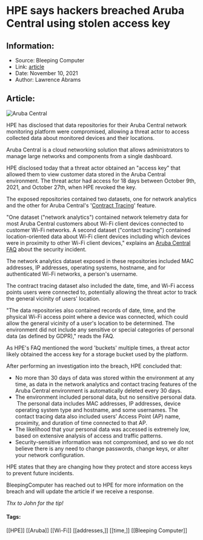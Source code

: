 # HPE says hackers breached Aruba Central using stolen access key
### 

## Information:
+ Source: Bleeping Computer
+ Link: [article](https://www.bleepingcomputer.com/news/security/hpe-says-hackers-breached-aruba-central-using-stolen-access-key/)
+ Date: November 10, 2021
+ Author: Lawrence Abrams


## Article:
![Aruba Central](https://www.bleepstatic.com/content/hl-images/2021/11/10/aruba-central-header.jpg)


HPE has disclosed that data repositories for their Aruba Central network monitoring platform were compromised, allowing a threat actor to access collected data about monitored devices and their locations.


Aruba Central is a cloud networking solution that allows administrators to manage large networks and components from a single dashboard.


HPE disclosed today that a threat actor obtained an "access key" that allowed them to view customer data stored in the Aruba Central environment. The threat actor had access for 18 days between October 9th, 2021, and October 27th, when HPE revoked the key.


The exposed repositories contained two datasets, one for network analytics and the other for Aruba Central's '[Contract Tracing](https://www.arubanetworks.com/solutions/contact-tracing/)' feature.


"One dataset ("network analytics") contained network telemetry data for most Aruba Central customers about Wi-Fi client devices connected to customer Wi-Fi networks. A second dataset ("contact tracing") contained location-oriented data about Wi-Fi client devices including which devices were in proximity to other Wi-Fi client devices," explains an [Aruba Central FAQ](https://www.arubanetworks.com/support-services/security-bulletins/central-incident-faq/) about the security incident.


The network analytics dataset exposed in these repositories included MAC addresses, IP addresses, operating systems, hostname, and for authenticated Wi-Fi networks, a person's username.


The contract tracing dataset also included the date, time, and Wi-Fi access points users were connected to, potentially allowing the threat actor to track the general vicinity of users' location.


"The data repositories also contained records of date, time, and the physical Wi-Fi access point where a device was connected, which could allow the general vicinity of a user's location to be determined. The environment did not include any sensitive or special categories of personal data (as defined by GDPR)," reads the FAQ.


As HPE's FAQ mentioned the word 'buckets' multiple times, a threat actor likely obtained the access key for a storage bucket used by the platform.


After performing an investigation into the breach, HPE concluded that:


* No more than 30 days of data was stored within the environment at any time, as data in the network analytics and contact tracing features of the Aruba Central environment is automatically deleted every 30 days.
* The environment included personal data, but no sensitive personal data.  The personal data includes MAC addresses, IP addresses, device operating system type and hostname, and some usernames. The contact tracing data also included users’ Access Point (AP) name, proximity, and duration of time connected to that AP.
* The likelihood that your personal data was accessed is extremely low, based on extensive analysis of access and traffic patterns.
* Security-sensitive information was not compromised, and so we do not believe there is any need to change passwords, change keys, or alter your network configuration.


HPE states that they are changing how they protect and store access keys to prevent future incidents.


BleepingComputer has reached out to HPE for more information on the breach and will update the article if we receive a response.


*Thx to John for the tip!*




#### Tags:
[[HPE]] [[Aruba]] [[Wi-Fi]] [[addresses,]] [[time,]] [[Bleeping Computer]]
